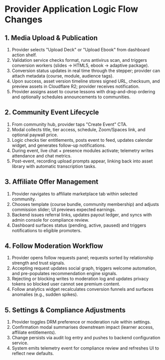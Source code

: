 # Provider Application Logic Flow Changes

## 1. Media Upload & Publication
1. Provider selects "Upload Deck" or "Upload Ebook" from dashboard action shelf.
2. Validation service checks format, runs antivirus scan, and triggers conversion workers (slides → HTML5, ebook → adaptive package).
3. Conversion status updates in real time through the stepper; provider can attach metadata (course, module, audience tags).
4. Upon success, asset version timeline stores signed URL, checksum, and preview assets in Cloudflare R2; provider receives notification.
5. Provider assigns asset to course lessons with drag-and-drop ordering and optionally schedules announcements to communities.

## 2. Community Event Lifecycle
1. From community hub, provider taps "Create Event" CTA.
2. Modal collects title, tier access, schedule, Zoom/Spaces link, and optional paywall price.
3. Logic checks tier entitlements, posts event to feed, updates calendar widget, and generates follow-up notifications.
4. During event, live chat + presence modules activate; telemetry writes attendance and chat metrics.
5. Post-event, recording upload prompts appear, linking back into asset library with automatic transcription tasks.

## 3. Affiliate Offer Management
1. Provider navigates to affiliate marketplace tab within selected community.
2. Chooses template (course bundle, community membership) and adjusts commission slider; UI previews expected earnings.
3. Backend issues referral links, updates payout ledger, and syncs with admin console for compliance review.
4. Dashboard surfaces status (pending, active, paused) and triggers notifications to eligible promoters.

## 4. Follow Moderation Workflow
1. Provider opens follow requests panel; requests sorted by relationship strength and trust signals.
2. Accepting request updates social graph, triggers welcome automation, and pre-populates recommendation engine signals.
3. Rejecting or blocking writes to moderation log and updates privacy tokens so blocked user cannot see premium content.
4. Follow analytics widget recalculates conversion funnels and surfaces anomalies (e.g., sudden spikes).

## 5. Settings & Compliance Adjustments
1. Provider toggles DRM preference or moderation rule within settings.
2. Confirmation modal summarises downstream impact (learner access, affiliate entitlements).
3. Change persists via audit log entry and pushes to backend configuration service.
4. System emits telemetry event for compliance review and refreshes UI to reflect new defaults.
